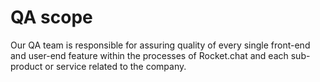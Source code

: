 # QA scope

Our QA team is responsible for assuring quality of every single front-end and user-end feature within the processes of Rocket.chat and each sub-product or service related to the company. 

